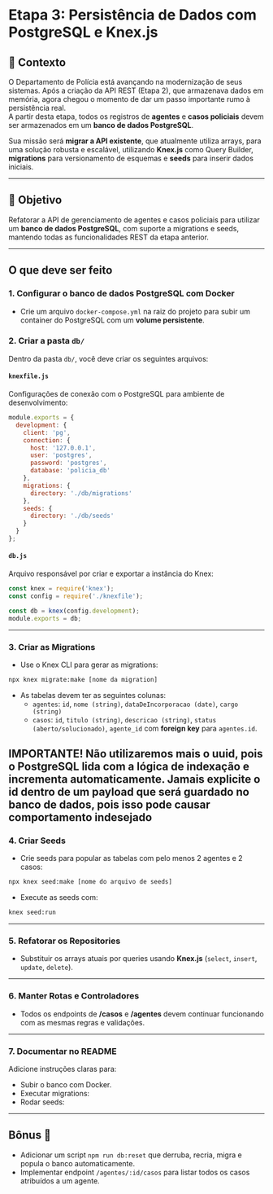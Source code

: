 
# Etapa 3: Persistência de Dados com PostgreSQL e Knex.js

## 🧩 Contexto

O Departamento de Polícia está avançando na modernização de seus sistemas. Após a criação da API REST (Etapa 2), que armazenava dados em memória, agora chegou o momento de dar um passo importante rumo à persistência real.  
A partir desta etapa, todos os registros de **agentes** e **casos policiais** devem ser armazenados em um **banco de dados PostgreSQL**.

Sua missão será **migrar a API existente**, que atualmente utiliza arrays, para uma solução robusta e escalável, utilizando **Knex.js** como Query Builder, **migrations** para versionamento de esquemas e **seeds** para inserir dados iniciais.

---

## 🎯 Objetivo

Refatorar a API de gerenciamento de agentes e casos policiais para utilizar um **banco de dados PostgreSQL**, com suporte a migrations e seeds, mantendo todas as funcionalidades REST da etapa anterior.

---

## **O que deve ser feito**

### 1. Configurar o banco de dados PostgreSQL com Docker
- Crie um arquivo `docker-compose.yml` na raiz do projeto para subir um container do PostgreSQL com um **volume persistente**.

### 2. Criar a pasta `db/`
Dentro da pasta `db/`, você deve criar os seguintes arquivos:

#### **`knexfile.js`**
Configurações de conexão com o PostgreSQL para ambiente de desenvolvimento:

```js
module.exports = {
  development: {
    client: 'pg',
    connection: {
      host: '127.0.0.1',
      user: 'postgres',
      password: 'postgres',
      database: 'policia_db'
    },
    migrations: {
      directory: './db/migrations'
    },
    seeds: {
      directory: './db/seeds'
    }
  }
};
```

#### **`db.js`**
Arquivo responsável por criar e exportar a instância do Knex:

```js
const knex = require('knex');
const config = require('./knexfile');

const db = knex(config.development);
module.exports = db;
```

---

### 3. Criar as Migrations
- Use o Knex CLI para gerar as migrations:

```bash
npx knex migrate:make [nome da migration]

```

- As tabelas devem ter as seguintes colunas:
  - `agentes`: `id`, `nome (string)`, `dataDeIncorporacao (date)`, `cargo (string)`
  - `casos`: `id`, `titulo (string)`, `descricao (string)`, `status (aberto/solucionado)`, `agente_id` com **foreign key** para `agentes.id`.

**IMPORTANTE! Não utilizaremos mais o uuid, pois o PostgreSQL lida com a lógica de indexação e incrementa automaticamente. Jamais explicite o id dentro de um payload que será guardado no banco de dados, pois isso pode causar comportamento indesejado**
---

### 4. Criar Seeds
- Crie seeds para popular as tabelas com pelo menos 2 agentes e 2 casos:

```bash
npx knex seed:make [nome do arquivo de seeds]

```
- Execute as seeds com:
```bash
knex seed:run
```

---

### 5. Refatorar os Repositories
- Substituir os arrays atuais por queries usando **Knex.js** (`select`, `insert`, `update`, `delete`).

---

### 6. Manter Rotas e Controladores
- Todos os endpoints de **/casos** e **/agentes** devem continuar funcionando com as mesmas regras e validações.

---

### 7. Documentar no README
Adicione instruções claras para:
- Subir o banco com Docker.
- Executar migrations:
- Rodar seeds:


---

## **Bônus 🌟**
- Adicionar um script `npm run db:reset` que derruba, recria, migra e popula o banco automaticamente.
- Implementar endpoint `/agentes/:id/casos` para listar todos os casos atribuídos a um agente.
